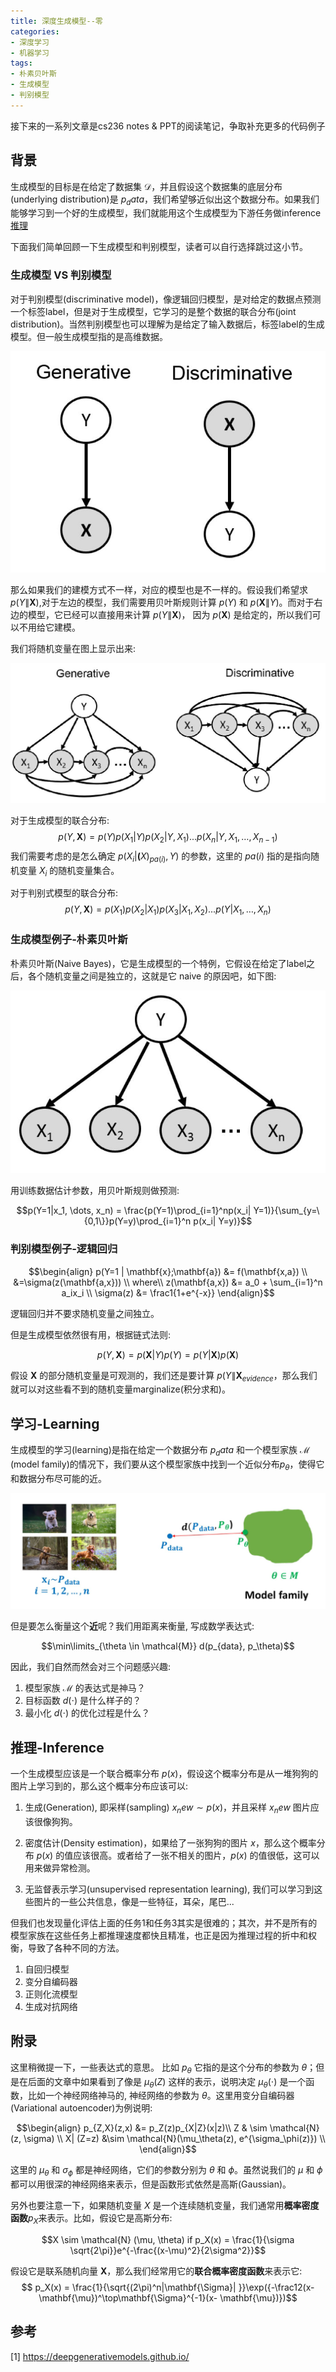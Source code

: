 ```yaml
---
title: 深度生成模型--零
categories:
- 深度学习
- 机器学习
tags:
- 朴素贝叶斯
- 生成模型
- 判别模型
---
```


接下来的一系列文章是cs236 notes & PPT的阅读笔记，争取补充更多的代码例子

## 背景
生成模型的目标是在给定了数据集 $\mathcal{D}$，并且假设这个数据集的底层分布(underlying distribution)是 $p_data$，我们希望够近似出这个数据分布。如果我们能够学习到一个好的生成模型，我们就能用这个生成模型为下游任务做inference <a href="#推理">推理</a>


下面我们简单回顾一下生成模型和判别模型，读者可以自行选择跳过这小节。

### 生成模型 VS 判别模型

对于判别模型(discriminative model)，像逻辑回归模型，是对给定的数据点预测一个标签label，但是对于生成模型，它学习的是整个数据的联合分布(joint distribution)。当然判别模型也可以理解为是给定了输入数据后，标签label的生成模型。但一般生成模型指的是高维数据。

![Generative VS Discriminative](/codes/DGM/gen_dis.JPG)

那么如果我们的建模方式不一样，对应的模型也是不一样的。假设我们希望求 $p(Y \| \mathbf{X})$,对于左边的模型，我们需要用贝叶斯规则计算 $p(Y)$ 和 $p(\mathbf{X} \| Y)$。而对于右边的模型，它已经可以直接用来计算 $p(Y \| \mathbf{X})$， 因为 $p(\mathbf{X})$ 是给定的，所以我们可以不用给它建模。

我们将随机变量在图上显示出来:

![Generative VS Discriminative more](/codes/DGM/gen_dis_more.JPG)

对于生成模型的联合分布:
$$p(Y,\mathbf{X}) = p(Y)p(X_1|Y)p(X_2|Y,X_1)...p(X_n|Y, X_1, \dots, X_{n-1})$$
我们需要考虑的是怎么确定 $p(X_i|\mathbf(X)_{pa(i)},Y)$ 的参数，这里的 $pa(i)$ 指的是指向随机变量 $X_i$ 的随机变量集合。

对于判别式模型的联合分布:
$$p(Y,\mathbf{X}) = p(X_1)p(X_2|X_1)p(X_3|X_1,X_2)...p(Y|X_1, \dots, X_n)$$

### 生成模型例子-朴素贝叶斯
朴素贝叶斯(Naive Bayes)，它是生成模型的一个特例，它假设在给定了label之后，各个随机变量之间是独立的，这就是它 naive 的原因吧，如下图:

![naive bayes](/codes/DGM/naive_bayes.JPG)

用训练数据估计参数，用贝叶斯规则做预测:

$$p(Y=1|x_1, \dots, x_n) = \frac{p(Y=1)\prod_{i=1}^np(x_i| Y=1)}{\sum_{y=\{0,1\}}p(Y=y)\prod_{i=1}^n p(x_i| Y=y)}$$

### 判别模型例子-逻辑回归

$$\begin{align}
p(Y=1 | \mathbf{x};\mathbf{a}) &= f(\mathbf{x,a}) \\
&=\sigma(z(\mathbf{a,x})) \\
where\\
z(\mathbf{a,x}) &= a_0 + \sum_{i=1}^n a_ix_i \\
\sigma(z) &= \frac1{1+e^{-x}}
\end{align}$$

逻辑回归并不要求随机变量之间独立。

但是生成模型依然很有用，根据链式法则: 

$$p(Y, \mathbf{X}) = p(\mathbf{X}|Y)p(Y) = p(Y|\mathbf{X})p(\mathbf{X})$$

假设 $\mathbf{X}$ 的部分随机变量是可观测的，我们还是要计算 $p(Y \|\mathbf{X}_{evidence}$，那么我们就可以对这些看不到的随机变量marginalize(积分求和)。


## 学习-Learning
生成模型的学习(learning)是指在给定一个数据分布 $p_data$ 和一个模型家族 $\mathcal{M}$ (model family)的情况下，我们要从这个模型家族中找到一个近似分布$p_\theta$，使得它和数据分布尽可能的近。

![Overview](/codes/DGM/DGM.JPG)

但是要怎么衡量这个**近**呢？我们用距离来衡量,
写成数学表达式:

$$\min\limits_{\theta \in \mathcal{M}} d(p_{data}, p_\theta)$$

因此，我们自然而然会对三个问题感兴趣:
1. 模型家族 $\mathcal{M}$ 的表达式是神马？
2. 目标函数 $d(\cdot)$ 是什么样子的？
3. 最小化 $d(\cdot)$ 的优化过程是什么？

## 推理-Inference
<a name="推理"></a>
一个生成模型应该是一个联合概率分布 $p(x)$，假设这个概率分布是从一堆狗狗的图片上学习到的，那么这个概率分布应该可以:

1. 生成(Generation), 即采样(sampling) $x_new \sim p(x)$，并且采样 $x_new$ 图片应该很像狗狗。

2. 密度估计(Density estimation)，如果给了一张狗狗的图片 $x$，那么这个概率分布 $p(x)$ 的值应该很高。或者给了一张不相关的图片，$p(x)$ 的值很低，这可以用来做异常检测。

3. 无监督表示学习(unsupervised representation learning), 我们可以学习到这些图片的一些公共信息，像是一些特征，耳朵，尾巴...

但我们也发现量化评估上面的任务1和任务3其实是很难的；其次，并不是所有的模型家族在这些任务上都推理速度都快且精准，也正是因为推理过程的折中和权衡，导致了各种不同的方法。

1. 自回归模型
2. 变分自编码器
3. 正则化流模型
4. 生成对抗网络

## 附录

这里稍微提一下，一些表达式的意思。
比如 $p_\theta$ 它指的是这个分布的参数为 $\theta$；但是在后面的文章中如果看到了像是 $\mu_\theta(Z)$ 这样的表示，说明决定 $\mu_\theta(\cdot)$ 是一个函数，比如一个神经网络神马的, 神经网络的参数为 $\theta$。这里用变分自编码器(Variational autoencoder)为例说明:

$$\begin{align} 
p_{Z,X}(z,x) &= p_Z(z)p_{X|Z}(x|z)\\
Z & \sim \mathcal{N} (z, \sigma) \\
X| (Z=z) &\sim \mathcal{N}(\mu_\theta(z), e^{\sigma_\phi(z)}) \\
\end{align}$$

这里的 $\mu_\theta$ 和 $\sigma_\phi$ 都是神经网络，它们的参数分别为 $\theta$ 和 $\phi$。虽然说我们的 $\mu$ 和 $\phi$ 都可以用很深的神经网络来表示，但是函数形式依然是高斯(Gaussian)。

另外也要注意一下，如果随机变量 $X$ 是一个连续随机变量，我们通常用**概率密度函数**$p_X$来表示。比如，假设它是高斯分布:

$$X \sim \mathcal{N} (\mu, \theta) if p_X(x) = \frac{1}{\sigma \sqrt{2\pi}}e^{-\frac{(x-\mu)^2}{2\sigma^2}}$$

假设它是联系随机向量 $\mathbf{X}$，那么我们经常用它的**联合概率密度函数**来表示它:
$$ p_X(x) = \frac{1}{\sqrt{(2\pi)^n|\mathbf{\Sigma}| }}\exp({-\frac12(x- \mathbf{\mu})^\top\mathbf{\Sigma}^{-1}(x- \mathbf{\mu})})$$

## 参考
[1] https://deepgenerativemodels.github.io/